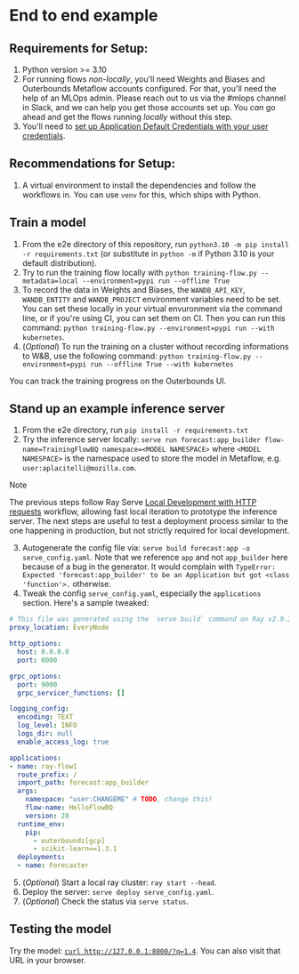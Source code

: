 # End to end example

## Requirements for Setup:
1. Python version >= 3.10 
2. For running flows _non-locally_, you'll need Weights and Biases and Outerbounds Metaflow accounts configured. For that, you'll need the help of an MLOps admin. Please reach out to us via the #mlops channel in Slack, and we can help you get those accounts set up. You _can_ go ahead and get the flows running _locally_ without this step.
3. You'll need to [set up Application Default Credentials with your user credentials](https://cloud.google.com/bigquery/docs/authentication/getting-started#python).

## Recommendations for Setup:
1. A virtual environment to install the dependencies and follow the workflows in. You can use `venv` for this, which ships with Python.

## Train a model

1. From the e2e directory of this repository, run `python3.10 -m pip install -r requirements.txt` (or substitute in `python -m` if Python 3.10 is your default distribution).
2. Try to run the training flow locally with `python training-flow.py --metadata=local --environment=pypi run --offline True` 
3. To record the data in Weights and Biases, the `WANDB_API_KEY`, `WANDB_ENTITY` and `WANDB_PROJECT` environment variables need to be set. You can set these locally in your virtual envuronment via the command line, or if you're using CI, you can set them on CI. Then you can run this command: `python training-flow.py --environment=pypi run --with kubernetes`.
5. (_Optional_) To run the training on a cluster without recording informations to W&B, use the following command: `python training-flow.py --environment=pypi run --offline True --with kubernetes`

You can track the training progress on the Outerbounds UI.

## Stand up an example inference server

1. From the e2e directory, run `pip install -r requirements.txt`
2. Try the inference server locally: `serve run forecast:app_builder flow-name=TrainingFlowBQ namespace=<MODEL NAMESPACE>` where
`<MODEL NAMESPACE>` is the namespace used to store the model in Metaflow, e.g. `user:aplacitelli@mozilla.com`.

> [!NOTE]
> The previous steps follow Ray Serve [Local Development with HTTP requests](https://docs.ray.io/en/latest/serve/advanced-guides/dev-workflow.html#local-development-with-http-requests) workflow, allowing fast
> local iteration to prototype the inference server. The next steps are useful to test
> a deployment process similar to the one happening in production, but not strictly
> required for local development.

3. Autogenerate the config file via: `serve build forecast:app -o serve_config.yaml`. Note that
we reference `app` and not `app_builder` here because of a bug in the generator. It would complain
with `TypeError: Expected 'forecast:app_builder' to be an Application but got <class 'function'>.` otherwise.
4. Tweak the config `serve_config.yaml`, especially the `applications` section. Here's a sample tweaked:

```yaml
# This file was generated using the `serve build` command on Ray v2.9.3.
proxy_location: EveryNode

http_options:
  host: 0.0.0.0
  port: 8000

grpc_options:
  port: 9000
  grpc_servicer_functions: []

logging_config:
  encoding: TEXT
  log_level: INFO
  logs_dir: null
  enable_access_log: true

applications:
- name: ray-flow1
  route_prefix: /
  import_path: forecast:app_builder
  args:
    namespace: "user:CHANGEME" # TODO, change this!
    flow-name: HelloFlowBQ
    version: 28
  runtime_env:
    pip:
      - outerbounds[gcp]
      - scikit-learn==1.3.1
  deployments:
  - name: Forecaster
```

5. (_Optional_) Start a local ray cluster: `ray start --head`.
6. Deploy the server: `serve deploy serve_config.yaml`.
7. (_Optional_) Check the status via `serve status`.

## Testing the model
Try the model: [`curl http://127.0.0.1:8000/?q=1.4`](http://127.0.0.1:8000/?q=1.4).
You can also visit that URL in your browser. 
